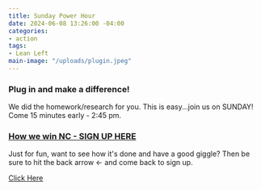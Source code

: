 ```yaml
---
title: Sunday Power Hour
date: 2024-06-08 13:26:00 -04:00
categories:
- action
tags:
- Lean Left
main-image: "/uploads/plugin.jpeg"
---
```



### Plug in and make a difference!

We did the homework/research for you. This is easy...join us on SUNDAY! Come 15 minutes early - 2:45 pm.

### [How we win NC - SIGN UP HERE](https://www.mobilize.us/leanleftvt/event/599787/)

Just for fun, want to see how it's done and have a good giggle? Then be sure to hit the back arrow <- and come back to sign up. 

[Click Here](https://www.youtube.com/watch?v=GKsgYZ6DW-s) 
